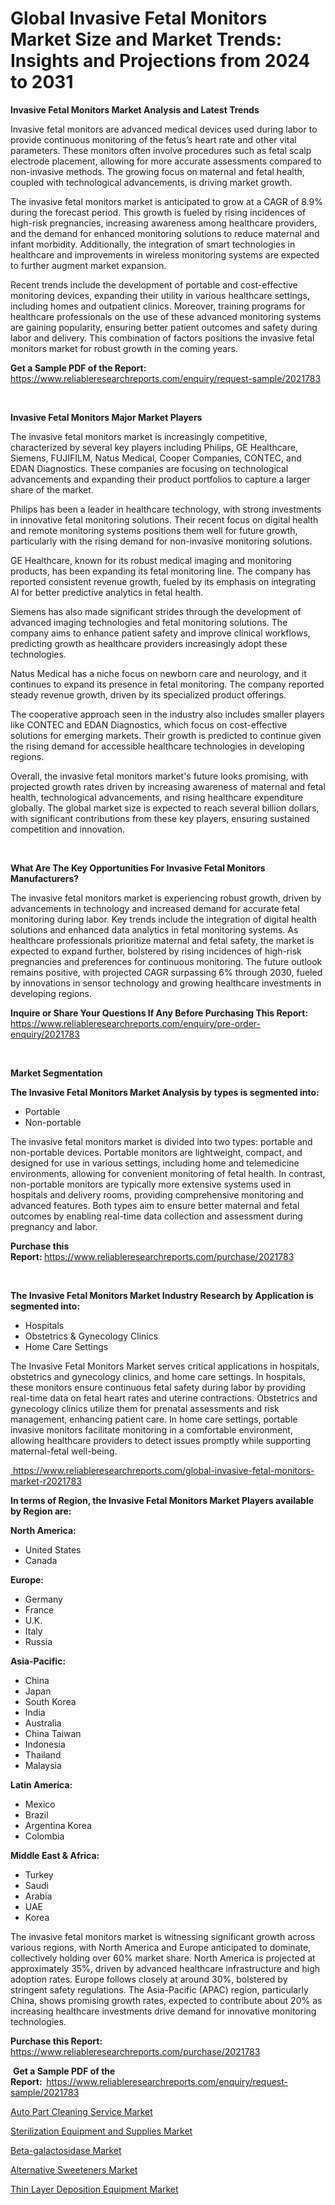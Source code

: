 <p><h1>Global Invasive Fetal Monitors Market Size and Market Trends: Insights and Projections from 2024 to 2031</h1></p><p><strong>Invasive Fetal Monitors Market Analysis and Latest Trends</strong></p>
<p><p>Invasive fetal monitors are advanced medical devices used during labor to provide continuous monitoring of the fetus’s heart rate and other vital parameters. These monitors often involve procedures such as fetal scalp electrode placement, allowing for more accurate assessments compared to non-invasive methods. The growing focus on maternal and fetal health, coupled with technological advancements, is driving market growth.</p><p>The invasive fetal monitors market is anticipated to grow at a CAGR of 8.9% during the forecast period. This growth is fueled by rising incidences of high-risk pregnancies, increasing awareness among healthcare providers, and the demand for enhanced monitoring solutions to reduce maternal and infant morbidity. Additionally, the integration of smart technologies in healthcare and improvements in wireless monitoring systems are expected to further augment market expansion. </p><p>Recent trends include the development of portable and cost-effective monitoring devices, expanding their utility in various healthcare settings, including homes and outpatient clinics. Moreover, training programs for healthcare professionals on the use of these advanced monitoring systems are gaining popularity, ensuring better patient outcomes and safety during labor and delivery. This combination of factors positions the invasive fetal monitors market for robust growth in the coming years.</p></p>
<p><strong>Get a Sample PDF of the Report:&nbsp;</strong> <a href="https://www.reliableresearchreports.com/enquiry/request-sample/2021783?utm_campaign=38&utm_medium=2&utm_source=Github&utm_content=ia&utm_term=28102024&utm_id=invasive-fetal-monitors">https://www.reliableresearchreports.com/enquiry/request-sample/2021783</a></p>
<p>&nbsp;</p>
<p><strong>Invasive Fetal Monitors Major Market Players</strong></p>
<p><p>The invasive fetal monitors market is increasingly competitive, characterized by several key players including Philips, GE Healthcare, Siemens, FUJIFILM, Natus Medical, Cooper Companies, CONTEC, and EDAN Diagnostics. These companies are focusing on technological advancements and expanding their product portfolios to capture a larger share of the market.</p><p>Philips has been a leader in healthcare technology, with strong investments in innovative fetal monitoring solutions. Their recent focus on digital health and remote monitoring systems positions them well for future growth, particularly with the rising demand for non-invasive monitoring solutions.</p><p>GE Healthcare, known for its robust medical imaging and monitoring products, has been expanding its fetal monitoring line. The company has reported consistent revenue growth, fueled by its emphasis on integrating AI for better predictive analytics in fetal health.</p><p>Siemens has also made significant strides through the development of advanced imaging technologies and fetal monitoring solutions. The company aims to enhance patient safety and improve clinical workflows, predicting growth as healthcare providers increasingly adopt these technologies.</p><p>Natus Medical has a niche focus on newborn care and neurology, and it continues to expand its presence in fetal monitoring. The company reported steady revenue growth, driven by its specialized product offerings.</p><p>The cooperative approach seen in the industry also includes smaller players like CONTEC and EDAN Diagnostics, which focus on cost-effective solutions for emerging markets. Their growth is predicted to continue given the rising demand for accessible healthcare technologies in developing regions.</p><p>Overall, the invasive fetal monitors market's future looks promising, with projected growth rates driven by increasing awareness of maternal and fetal health, technological advancements, and rising healthcare expenditure globally. The global market size is expected to reach several billion dollars, with significant contributions from these key players, ensuring sustained competition and innovation.</p></p>
<p>&nbsp;</p>
<p><strong>What Are The Key Opportunities For Invasive Fetal Monitors Manufacturers?</strong></p>
<p><p>The invasive fetal monitors market is experiencing robust growth, driven by advancements in technology and increased demand for accurate fetal monitoring during labor. Key trends include the integration of digital health solutions and enhanced data analytics in fetal monitoring systems. As healthcare professionals prioritize maternal and fetal safety, the market is expected to expand further, bolstered by rising incidences of high-risk pregnancies and preferences for continuous monitoring. The future outlook remains positive, with projected CAGR surpassing 6% through 2030, fueled by innovations in sensor technology and growing healthcare investments in developing regions.</p></p>
<p><strong>Inquire or Share Your Questions If Any Before Purchasing This Report:</strong> <a href="https://www.reliableresearchreports.com/enquiry/pre-order-enquiry/2021783?utm_campaign=38&utm_medium=2&utm_source=Github&utm_content=ia&utm_term=28102024&utm_id=invasive-fetal-monitors">https://www.reliableresearchreports.com/enquiry/pre-order-enquiry/2021783</a></p>
<p>&nbsp;</p>
<p><strong>Market Segmentation</strong></p>
<p><strong>The Invasive Fetal Monitors Market Analysis by types is segmented into:</strong></p>
<p><ul><li>Portable</li><li>Non-portable</li></ul></p>
<p><p>The invasive fetal monitors market is divided into two types: portable and non-portable devices. Portable monitors are lightweight, compact, and designed for use in various settings, including home and telemedicine environments, allowing for convenient monitoring of fetal health. In contrast, non-portable monitors are typically more extensive systems used in hospitals and delivery rooms, providing comprehensive monitoring and advanced features. Both types aim to ensure better maternal and fetal outcomes by enabling real-time data collection and assessment during pregnancy and labor.</p></p>
<p><strong>Purchase this Report:&nbsp;</strong><a href="https://www.reliableresearchreports.com/purchase/2021783?utm_campaign=38&utm_medium=2&utm_source=Github&utm_content=ia&utm_term=28102024&utm_id=invasive-fetal-monitors">https://www.reliableresearchreports.com/purchase/2021783</a></p>
<p>&nbsp;</p>
<p><strong>The Invasive Fetal Monitors Market Industry Research by Application is segmented into:</strong></p>
<p><ul><li>Hospitals</li><li>Obstetrics & Gynecology Clinics</li><li>Home Care Settings</li></ul></p>
<p><p>The Invasive Fetal Monitors Market serves critical applications in hospitals, obstetrics and gynecology clinics, and home care settings. In hospitals, these monitors ensure continuous fetal safety during labor by providing real-time data on fetal heart rates and uterine contractions. Obstetrics and gynecology clinics utilize them for prenatal assessments and risk management, enhancing patient care. In home care settings, portable invasive monitors facilitate monitoring in a comfortable environment, allowing healthcare providers to detect issues promptly while supporting maternal-fetal well-being.</p></p>
<p><a href="https://www.reliableresearchreports.com/global-invasive-fetal-monitors-market-r2021783?utm_campaign=38&utm_medium=2&utm_source=Github&utm_content=ia&utm_term=28102024&utm_id=invasive-fetal-monitors">&nbsp;https://www.reliableresearchreports.com/global-invasive-fetal-monitors-market-r2021783</a></p>
<p><strong>In terms of Region, the Invasive Fetal Monitors Market Players available by Region are:</strong></p>
<p>
    <p> <strong> North America: </strong>
        <ul>
            <li>United States</li>
            <li>Canada</li>
        </ul>
        </p> 
    <p> <strong> Europe: </strong>
        <ul>
            <li>Germany</li>
            <li>France</li>
            <li>U.K.</li>
            <li>Italy</li>
            <li>Russia</li>
        </ul>
        </p> 
    <p> <strong> Asia-Pacific: </strong>
        <ul>
            <li>China</li>
            <li>Japan</li>
            <li>South Korea</li>
            <li>India</li>
            <li>Australia</li>
            <li>China Taiwan</li>
            <li>Indonesia</li>
            <li>Thailand</li>
            <li>Malaysia</li>
        </ul>
        </p> 
    <p> <strong> Latin America: </strong>
        <ul>
            <li>Mexico</li>
            <li>Brazil</li>
            <li>Argentina Korea</li>
            <li>Colombia</li>
        </ul>
        </p> 
    <p> <strong> Middle East & Africa: </strong>
        <ul>
            <li>Turkey</li>
            <li>Saudi</li>
            <li>Arabia</li>
            <li>UAE</li>
            <li>Korea</li>
        </ul>
    </p>
    </p>
<p><p>The invasive fetal monitors market is witnessing significant growth across various regions, with North America and Europe anticipated to dominate, collectively holding over 60% market share. North America is projected at approximately 35%, driven by advanced healthcare infrastructure and high adoption rates. Europe follows closely at around 30%, bolstered by stringent safety regulations. The Asia-Pacific (APAC) region, particularly China, shows promising growth rates, expected to contribute about 20% as increasing healthcare investments drive demand for innovative monitoring technologies.</p></p>
<p><strong>Purchase this Report: </strong><a href="https://www.reliableresearchreports.com/purchase/2021783?utm_campaign=38&utm_medium=2&utm_source=Github&utm_content=ia&utm_term=28102024&utm_id=invasive-fetal-monitors">https://www.reliableresearchreports.com/purchase/2021783</a></p>
<p>&nbsp;<strong>Get a Sample PDF of the Report:&nbsp;&nbsp;</strong><a href="https://www.reliableresearchreports.com/enquiry/request-sample/2021783?utm_campaign=38&utm_medium=2&utm_source=Github&utm_content=ia&utm_term=28102024&utm_id=invasive-fetal-monitors">https://www.reliableresearchreports.com/enquiry/request-sample/2021783</a></p>
<p><strong></strong></p>
<p><p><a href="https://www.linkedin.com/pulse/unveiling-market-trends-global-auto-part-cleaning-service-ce5je?trk=public_post_embed_feed-article-content&utm_campaign=38&utm_medium=2&utm_source=Github&utm_content=ia&utm_term=28102024&utm_id=invasive-fetal-monitors">Auto Part Cleaning Service Market</a></p><p><a href="https://issuu.com/reportprime-2/docs/sterilization-equipment-and-supplie_4e7c026c072ca4?utm_campaign=38&utm_medium=2&utm_source=Github&utm_content=ia&utm_term=28102024&utm_id=invasive-fetal-monitors">Sterilization Equipment and Supplies Market</a></p><p><a href="https://www.linkedin.com/pulse/consumer-behavior-shifts-beta-galactosidase-market-demand-analysis-drjyc?utm_campaign=38&utm_medium=2&utm_source=Github&utm_content=ia&utm_term=28102024&utm_id=invasive-fetal-monitors">Beta-galactosidase Market</a></p><p><a href="https://medium.com/@malika4dt4reta/alternative-sweeteners-market-outlook-complete-industry-analysis-2024-to-2031-7d98641ccfdd?utm_campaign=38&utm_medium=2&utm_source=Github&utm_content=ia&utm_term=28102024&utm_id=invasive-fetal-monitors">Alternative Sweeteners Market</a></p><p><a href="https://issuu.com/reportprime-2/docs/thin-layer-deposition-equipment-mar_334d94b307f154?utm_campaign=38&utm_medium=2&utm_source=Github&utm_content=ia&utm_term=28102024&utm_id=invasive-fetal-monitors">Thin Layer Deposition Equipment Market</a></p></p>